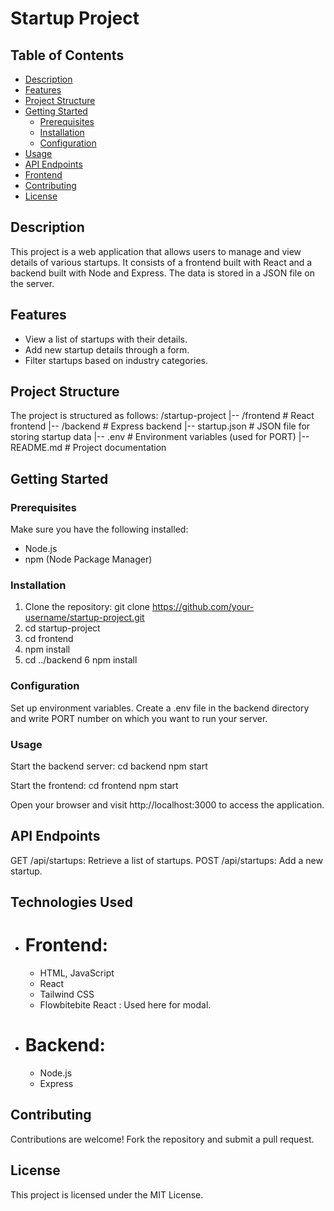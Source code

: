 # Startup Project

## Table of Contents

- [Description](#description)
- [Features](#features)
- [Project Structure](#project-structure)
- [Getting Started](#getting-started)
  - [Prerequisites](#prerequisites)
  - [Installation](#installation)
  - [Configuration](#configuration)
- [Usage](#usage)
- [API Endpoints](#api-endpoints)
- [Frontend](#frontend)
- [Contributing](#contributing)
- [License](#license)

## Description

This project is a web application that allows users to manage and view details of various startups. It consists of a frontend built with React and a backend built with Node and Express. The data is stored in a JSON file on the server.

## Features

- View a list of startups with their details.
- Add new startup details through a form.
- Filter startups based on industry categories.

## Project Structure

The project is structured as follows:
/startup-project
|-- /frontend # React frontend
|-- /backend # Express backend
|-- startup.json # JSON file for storing startup data
|-- .env # Environment variables (used for PORT)
|-- README.md # Project documentation


## Getting Started

### Prerequisites

Make sure you have the following installed:

- Node.js
- npm (Node Package Manager)

### Installation

1. Clone the repository: git clone https://github.com/your-username/startup-project.git
2. cd startup-project
3. cd frontend
4. npm install
5. cd ../backend
6 npm install

### Configuration
Set up environment variables. 
Create a .env file in the backend directory and write PORT number on which you want to run your server.

### Usage
Start the backend server:
cd backend
npm start

Start the frontend:
cd frontend
npm start

Open your browser and visit http://localhost:3000 to access the application.

## API Endpoints
GET /api/startups: Retrieve a list of startups.
POST /api/startups: Add a new startup.

## Technologies Used

- # Frontend:
  - HTML, JavaScript
  - React
  - Tailwind CSS
  - Flowbitebite React : Used here for modal.

- # Backend:
  - Node.js
  - Express

## Contributing
Contributions are welcome! Fork the repository and submit a pull request.

## License
This project is licensed under the MIT License.
